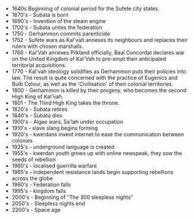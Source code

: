 - 1640s Beginning of colonial period for the Sufete city states.   
- 1670's - Subata is born
- 1690's - Invention of the steam engine
- 1700's - Subata unites the federation
- 1750 - Gerhammon commits parenticide
- 1752 - Sufete wars as Kal'vah annexes its neighbours and replaces their rulers with chosen marshalls.
- 1766 - Kal'Vah annexes Pilkland officially, Baal Concordat declares war on the United Kingdom of Kal'Vah to pre-empt their anticipated territorial acquisitions.
- 1770 - Kal'vah ideology solidifies as Gerhammon puts their policies into law. The result is quite concerned with the practice of Eugenics and Bulb Colour, as well as the 'Civilisation' of their colonial territories. 
- 1800 - Gerhammon is killed by their progeny, who becomes the second High King of Kal'vah.
- 1801 - The Third High King takes the throne.
- 1820's - Subata retires
- 1840's - Subata dies
- 1900's - Algae wars, Sa'lah under occupation
- 1910's - slave slang begins forming
- 1920's - kwerdans invent internet to ease the communication between colonies
- 1925's - underground language is created
- 1955's - kwerdan youth grows up with online newspeak, they sow the seeds of rebellion
- 1960's - localised guerrilla warfare
- 1965's - independent resistance lands begin supporting rebellions across the globe
- 1980's - Federation falls
- 1995's - kingdom falls
- 2000's - Beginning of "The 300 sleepless nights"
- 2050's - Sleepless nights end
- 2200's - Space age
